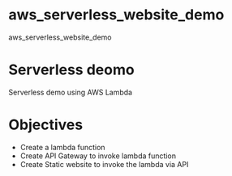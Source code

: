# aws_serverless_website_demo
aws_serverless_website_demo


# Serverless deomo
Serverless demo using AWS Lambda


# Objectives
- Create a lambda function
- Create API Gateway to invoke lambda function
- Create Static website to invoke the lambda via API
